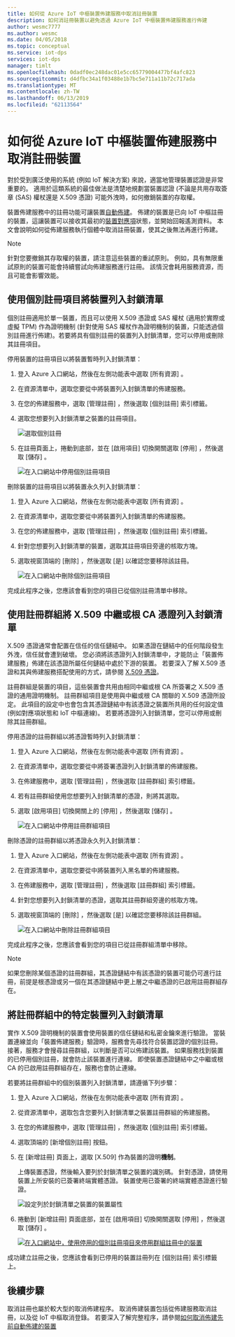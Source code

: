 ```yaml
---
title: 如何從 Azure IoT 中樞裝置佈建服務中取消註冊裝置
description: 如何消註冊裝置以避免透過 Azure IoT 中樞裝置佈建服務進行佈建
author: wesmc7777
ms.author: wesmc
ms.date: 04/05/2018
ms.topic: conceptual
ms.service: iot-dps
services: iot-dps
manager: timlt
ms.openlocfilehash: 0dadf0ec248dac01e5cc65779004477bf4afc823
ms.sourcegitcommit: d4dfbc34a1f03488e1b7bc5e711a11b72c717ada
ms.translationtype: MT
ms.contentlocale: zh-TW
ms.lasthandoff: 06/13/2019
ms.locfileid: "62113564"
---
```

# <a name="how-to-disenroll-a-device-from-azure-iot-hub-device-provisioning-service"></a>如何從 Azure IoT 中樞裝置佈建服務中取消註冊裝置

對於受到廣泛使用的系統 (例如 IoT 解決方案) 來說，適當地管理裝置認證是非常重要的。 適用於這類系統的最佳做法是清楚地規劃當裝置認證 (不論是共用存取簽章 (SAS) 權杖還是 X.509 憑證) 可能外洩時，如何撤銷裝置的存取權。 

裝置佈建服務中的註冊功能可讓裝置[自動佈建](concepts-auto-provisioning.md)。 佈建的裝置是已向 IoT 中樞註冊的裝置，這讓裝置可以接收其最初的[裝置對應項](~/articles/iot-hub/iot-hub-devguide-device-twins.md)狀態，並開始回報遙測資料。 本文會說明如何從佈建服務執行個體中取消註冊裝置，使其之後無法再進行佈建。

> [!NOTE] 
> 針對您要撤銷其存取權的裝置，請注意這些裝置的重試原則。 例如，具有無限重試原則的裝置可能會持續嘗試向佈建服務進行註冊。 該情況會耗用服務資源，而且可能會影響效能。

## <a name="blacklist-devices-by-using-an-individual-enrollment-entry"></a>使用個別註冊項目將裝置列入封鎖清單

個別註冊適用於單一裝置，而且可以使用 X.509 憑證或 SAS 權杖 (適用於實際或虛擬 TPM) 作為證明機制 (針對使用 SAS 權杖作為證明機制的裝置，只能透過個別註冊進行佈建)。若要將具有個別註冊的裝置列入封鎖清單，您可以停用或刪除其註冊項目。 

停用裝置的註冊項目以將裝置暫時列入封鎖清單： 

1. 登入 Azure 入口網站，然後在左側功能表中選取 [所有資源]  。
2. 在資源清單中，選取您要從中將裝置列入封鎖清單的佈建服務。
3. 在您的佈建服務中，選取 [管理註冊]  ，然後選取 [個別註冊]  索引標籤。
4. 選取您想要列入封鎖清單之裝置的註冊項目。 

    ![選取個別註冊](./media/how-to-revoke-device-access-portal/select-individual-enrollment.png)

5. 在註冊頁面上，捲動到底部，並在 [啟用項目]  切換開關選取 [停用]  ，然後選取 [儲存]  。  

   ![在入口網站中停用個別註冊項目](./media/how-to-revoke-device-access-portal/disable-individual-enrollment.png)

刪除裝置的註冊項目以將裝置永久列入封鎖清單：

1. 登入 Azure 入口網站，然後在左側功能表中選取 [所有資源]  。
2. 在資源清單中，選取您要從中將裝置列入封鎖清單的佈建服務。
3. 在您的佈建服務中，選取 [管理註冊]  ，然後選取 [個別註冊]  索引標籤。
4. 針對您想要列入封鎖清單的裝置，選取其註冊項目旁邊的核取方塊。 
5. 選取視窗頂端的 [刪除]  ，然後選取 [是]  以確認您要移除該註冊。 

   ![在入口網站中刪除個別註冊項目](./media/how-to-revoke-device-access-portal/delete-individual-enrollment.png)


完成此程序之後，您應該會看到您的項目已從個別註冊清單中移除。  

## <a name="blacklist-an-x509-intermediate-or-root-ca-certificate-by-using-an-enrollment-group"></a>使用註冊群組將 X.509 中繼或根 CA 憑證列入封鎖清單

X.509 憑證通常會配置在信任的信任鏈結中。 如果憑證在鏈結中的任何階段發生外洩，信任就會遭到破壞。 您必須將該憑證列入封鎖清單中，才能防止「裝置佈建服務」佈建在該憑證所屬任何鏈結中處於下游的裝置。 若要深入了解 X.509 憑證和其與佈建服務搭配使用的方式，請參閱 [X.509 憑證](./concepts-security.md#x509-certificates)。 

註冊群組是裝置的項目，這些裝置會共用由相同中繼或根 CA 所簽署之 X.509 憑證的通用證明機制。 註冊群組項目是使用與中繼或根 CA 關聯的 X.509 憑證所設定。 此項目的設定中也會包含其憑證鏈結中有該憑證之裝置所共用的任何設定值 (例如對應項狀態和 IoT 中樞連線)。 若要將憑證列入封鎖清單，您可以停用或刪除其註冊群組。

停用憑證的註冊群組以將憑證暫時列入封鎖清單： 

1. 登入 Azure 入口網站，然後在左側功能表中選取 [所有資源]  。
2. 在資源清單中，選取您要從中將簽署憑證列入封鎖清單的佈建服務。
3. 在佈建服務中，選取 [管理註冊]  ，然後選取 [註冊群組]  索引標籤。
4. 若有註冊群組使用您想要列入封鎖清單的憑證，則將其選取。
5. 選取 [啟用項目]  切換開關上的 [停用]  ，然後選取 [儲存]  。  

   ![在入口網站中停用註冊群組項目](./media/how-to-revoke-device-access-portal/disable-enrollment-group.png)

    
刪除憑證的註冊群組以將憑證永久列入封鎖清單：

1. 登入 Azure 入口網站，然後在左側功能表中選取 [所有資源]  。
2. 在資源清單中，選取您要從中將裝置列入黑名單的佈建服務。
3. 在佈建服務中，選取 [管理註冊]  ，然後選取 [註冊群組]  索引標籤。
4. 針對您想要列入封鎖清單的憑證，選取其註冊群組旁邊的核取方塊。 
5. 選取視窗頂端的 [刪除]  ，然後選取 [是]  以確認您要移除該註冊群組。 

   ![在入口網站中刪除註冊群組項目](./media/how-to-revoke-device-access-portal/delete-enrollment-group.png)

完成此程序之後，您應該會看到您的項目已從註冊群組清單中移除。  

> [!NOTE]
> 如果您刪除某個憑證的註冊群組，其憑證鏈結中有該憑證的裝置可能仍可進行註冊，前提是根憑證或另一個在其憑證鏈結中更上層之中繼憑證的已啟用註冊群組存在。

## <a name="blacklist-specific-devices-in-an-enrollment-group"></a>將註冊群組中的特定裝置列入封鎖清單

實作 X.509 證明機制的裝置會使用裝置的信任鏈結和私密金鑰來進行驗證。 當裝置連線並向「裝置佈建服務」驗證時，服務會先尋找符合裝置認證的個別註冊。 接著，服務才會搜尋註冊群組，以判斷是否可以佈建該裝置。 如果服務找到裝置的已停用個別註冊，就會防止該裝置進行連線。 即使裝置憑證鏈結中之中繼或根 CA 的已啟用註冊群組存在，服務也會防止連線。 

若要將註冊群組中的個別裝置列入封鎖清單，請遵循下列步驟：

1. 登入 Azure 入口網站，然後在左側功能表中選取 [所有資源]  。
2. 從資源清單中，選取包含您要列入封鎖清單之裝置註冊群組的佈建服務。
3. 在您的佈建服務中，選取 [管理註冊]  ，然後選取 [個別註冊]  索引標籤。
4. 選取頂端的 [新增個別註冊]  按鈕。 
5. 在 [新增註冊]  頁面上，選取 [X.509]  作為裝置的證明**機制**。

    上傳裝置憑證，然後輸入要列於封鎖清單之裝置的識別碼。 針對憑證，請使用裝置上所安裝的已簽署終端實體憑證。 裝置使用已簽署的終端實體憑證進行驗證。

    ![設定列於封鎖清單之裝置的裝置屬性](./media/how-to-revoke-device-access-portal/disable-individual-enrollment-in-enrollment-group-1.png)

6. 捲動到 [新增註冊]  頁面底部，並在 [啟用項目]  切換開關選取 [停用]  ，然後選取 [儲存]  。 

    [![在入口網站中，使用停用的個別註冊項目來停用群組註冊中的裝置](./media/how-to-revoke-device-access-portal/disable-individual-enrollment-in-enrollment-group.png)](./media/how-to-revoke-device-access-portal/disable-individual-enrollment-in-enrollment-group.png#lightbox)

成功建立註冊之後，您應該會看到已停用的裝置註冊列在 [個別註冊]  索引標籤上。 

## <a name="next-steps"></a>後續步驟

取消註冊也屬於較大型的取消佈建程序。 取消佈建裝置包括從佈建服務取消註冊，以及從 IoT 中樞取消登錄。 若要深入了解完整程序，請參閱[如何取消佈建先前自動佈建的裝置](how-to-unprovision-devices.md) 

